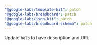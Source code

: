 ```yaml
---
"@google-labs/template-kit": patch
"@google-labs/breadboard": patch
"@google-labs/json-kit": patch
"@google-labs/breadboard-schema": patch
---
```


Update `help` to have description and URL
